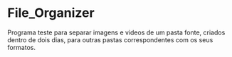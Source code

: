 # File_Organizer
 Programa teste para separar imagens e videos de um pasta fonte, criados dentro de dois dias, para outras pastas correspondentes com os seus formatos.
